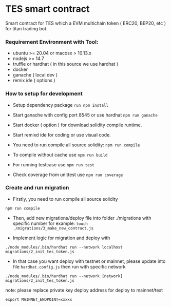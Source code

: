 # TES smart contract 

Smart contract for TES which a EVM multichain token ( ERC20, BEP20, etc ) for titan trading bot.


### Requirement Environment with Tool:
- ubuntu >= 20.04 or macosx > 10.13.x
- nodejs >= 14.7
- truffle or hardhat ( in this source we use hardhat )
- docker 
- ganache ( local dev )
- remix ide ( options )

### How to setup for development
- Setup dependency package
`run npm install`

- Start ganache with config port 8545 or use hardhat
`npm run ganache`

- Start docker ( option ) for download solidity compile runtime.
- Start remixd ide for coding or use visual code.

- You need to run compile all source solidity:
`npm run compile`

- To compile without cache use 
`npm run build`

- For running testcase use 
`npm run test`

- Check coverage from unittest use 
`npm run coverage`

### Create and run migration

- Firstly, you need to run compile all source solidity

`npm run compile`

- Then, add new migrations/deploy file into folder ./migrations with specific number 
for example:
`touch ./migrations/3_make_new_contract.js`

- Implement logic for migration and deploy with

`./node_modules/.bin/hardhat run --network localhost migrations/2_init_tes_token.js`

- In that case you want deploy with testnet or mainnet, please update into file `hardhat.config.js` then run with specific network 

`./node_modules/.bin/hardhat run --network [network] migrations/2_init_tes_token.js`

note: please replace private key deploy address for deploy to mainnet/test 

`export MAINNET_ENDPOINT=xxxxx` 



